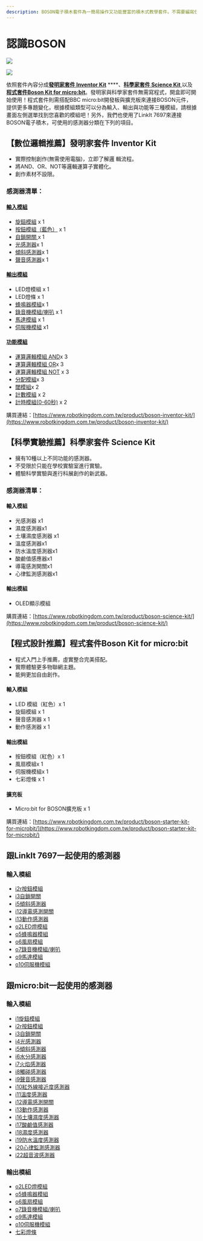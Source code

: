 ```yaml
---
description: BOSON電子積木套件為一簡易操作又功能豐富的積木式教學套件。不需要編寫任何程式即可上手，與孩子們一起來探索週遭的世界吧！
---
```


# 認識BOSON

![](../.gitbook/assets/boson-product-1.jpg)

![](../.gitbook/assets/boson-product-2.jpg)

依照套件內容分成[**發明家套件 Inventor Kit**](https://cavedu.gitbook.io/boson/boson_intro#wei-tui-ming-jia-tao-jian-inventor-kit) ****、[**科學家套件 Science Kit** ](https://cavedu.gitbook.io/boson/boson_intro#ke-tui-ke-jia-tao-jian-science-kit)以及 [**程式套件Boson Kit for micro:bit**](https://cavedu.gitbook.io/boson/boson_intro#cheng-shi-tui-cheng-shi-tao-jian-boson-kit-for-microbit)。發明家與科學家套件無需寫程式，開盒即可開始使用！程式套件則需搭配BBC micro:bit開發板與擴充板來連接BOSON元件，提供更多專題變化，根據模組類型可以分為輸入、輸出與功能等三種模組，請根據畫面左側選單找到您喜歡的模組吧！另外，我們也使用了LinkIt 7697來連接BOSON電子積木，可使用的感測器分類在下列的項目。

## 【數位邏輯推薦】發明家套件 Inventor Kit 

* 實際控制創作\(無需使用電腦\)，立即了解邏 輯流程。
* 將AND、OR、NOT等邏輯運算子實體化。
* 創作素材不設限。

### 感測器清單：

#### [輸入模組](https://cavedu.gitbook.io/boson/boson_intro/input_modules)

* [旋鈕模組](https://cavedu.gitbook.io/boson/boson_intro/input_modules/rotation_sensor) x 1
* [按鈕模組（藍色）](https://cavedu.gitbook.io/boson/boson_intro/input_modules/push_button) x 1
* [自鎖開關 ](https://cavedu.gitbook.io/boson/boson_intro/input_modules/self_locking_switch)x 1
* [光感測器](https://cavedu.gitbook.io/boson/boson_intro/input_modules/light_sensor)x 1
* [傾斜感測器](https://cavedu.gitbook.io/boson/boson_intro/input_modules/tilt_switch)x 1
* [聲音感測器](https://cavedu.gitbook.io/boson/boson_intro/input_modules/sound_sensor)x 1

#### [輸出模組](https://cavedu.gitbook.io/boson/boson_intro/output_modules)

* LED燈模組 x 1
* LED燈條 x 1
* [蜂鳴器模組](https://cavedu.gitbook.io/boson/boson_intro/output_modules/buzzer_module)x 1
* [錄音機模組/喇叭](https://cavedu.gitbook.io/boson/boson_intro/output_modules/voice_recorder_module) x 1
* [馬達模組](https://cavedu.gitbook.io/boson/boson_intro/output_modules/motor_controller_module) x 1
* [伺服機模組](https://cavedu.gitbook.io/boson/boson_intro/output_modules/servo_module_with_servo) x1

#### [功能模組](https://cavedu.gitbook.io/boson/boson_intro/funtion_modules)

* [運算邏輯模組 AND](https://cavedu.gitbook.io/boson/boson_intro/funtion_modules/logic_module_and)x 3
* [運算邏輯模組 OR](https://cavedu.gitbook.io/boson/boson_intro/funtion_modules/logic_module_or)x 3
* [運算邏輯模組 NOT](https://cavedu.gitbook.io/boson/boson_intro/funtion_modules/logic_module_not) x 3
* [分配模組](https://cavedu.gitbook.io/boson/boson_intro/funtion_modules/splitter_module)x 3
* [閾模組](https://cavedu.gitbook.io/boson/boson_intro/funtion_modules/threshold_module)x 2
* [計數模組](https://cavedu.gitbook.io/boson/boson_intro/funtion_modules/reversible_counter_module) x 2
* [計時模組\(0-60秒\)](https://cavedu.gitbook.io/boson/boson_intro/funtion_modules/duration_module) x 2

購買連結：[https://www.robotkingdom.com.tw/product/boson-inventor-kit/](https://www.robotkingdom.com.tw/product/boson-inventor-kit/)

## 【科學實驗推薦】科學家套件 Science Kit 

* 擁有10種以上不同功能的感測器。
* 不受限於只能在學校實驗室進行實驗。
* 體驗科學實驗與進行科展創作的新武器。

### 感測器清單：

#### 輸入模組

* 光感測器 x1
* 濕度感測器x1
* 土壤濕度感測器 x1
* 溫度感測器x1
* 防水溫度感測器x1
* 酸鹼值感應器x1
* 導電感測開關x1
* 心律監測感測器x1

#### 輸出模組

* OLED顯示模組

購買連結：[https://www.robotkingdom.com.tw/product/boson-science-kit/](https://www.robotkingdom.com.tw/product/boson-science-kit/)

## 【程式設計推薦】程式套件Boson Kit for micro:bit

* 程式入門上手推薦，虛實整合完美搭配。
* 實際體驗更多物聯網主題。
* 能夠更加自由創作。

#### 輸入模組

* LED 模組（紅色）x 1
* 旋鈕模組 x 1
* 聲音感測器 x 1
* 動作感測器 x 1

#### 輸出模組

* 按鈕模組（紅色）x 1
* 風扇模組x 1
* 伺服機模組x 1
* 七彩燈條 x 1

#### 擴充板

* Micro:bit for BOSON擴充板 x 1

購買連結：[https://www.robotkingdom.com.tw/product/boson-starter-kit-for-microbit/](https://www.robotkingdom.com.tw/product/boson-starter-kit-for-microbit/)

## 跟LinkIt 7697一起使用的感測器

### 輸入模組

* [i2r按鈕模組](input_modules/push_button.md)
* [i3自鎖開關](input_modules/self_locking_switch.md)
* [i5傾斜感測器](input_modules/tilt_switch.md)
* [i12導電感測開關](input_modules/conductivity_sensor_switch.md)
* [i13動作感測器](input_modules/motion_sensor.md)
* [o2LED燈模組](output_modules/led_module.md)
* [o5蜂鳴器模組](output_modules/buzzer_module.md)
* [o6風扇模組](output_modules/fan_module.md)
* [o7錄音機模組/喇叭](output_modules/voice_recorder_module.md)
* [o9馬達模組](output_modules/motor_controller_module.md)
* [o10伺服機模組](output_modules/servo_module_with_servo.md)

## 跟micro:bit一起使用的感測器

### 輸入模組

* [i1旋鈕模組](input_modules/rotation_sensor.md)
* [i2r按鈕模組](input_modules/push_button.md)
* [i3自鎖開關](input_modules/self_locking_switch.md)
* [i4光感測器](input_modules/light_sensor.md)
* [i5傾斜感測器](input_modules/tilt_switch.md)
* [i6水分感測器](input_modules/steam_sensor.md)
* [i7火焰感測器](input_modules/flame_sensor.md)
* [i8觸碰感測器](input_modules/touch_sensor.md)
* [i9聲音感測器](input_modules/sound_sensor.md)
* [i10紅外線接近度感測器](input_modules/ir_proximity_sensor.md)
* [i11溫度感測器](input_modules/temperature_sensor.md)
* [i12導電感測開關](input_modules/conductivity_sensor_switch.md)
* [i13動作感測器](input_modules/motion_sensor.md)
* [i16土壤濕度感測器](input_modules/soil_moisture_sensor.md)
* [i17酸鹼值感測器](input_modules/ph_sensor.md)
* [i18濕度感測器](input_modules/humidity_sensor.md)
* [i19防水溫度感測器](input_modules/water_proof_temperature_sensor.md)
* [i20心律監測感測器](input_modules/heartrate_monitor_sensor.md)
* [i22超音波感測器](input_modules/ultrasonic_sensor.md)

### **輸出模組**

* [o2LED燈模組](output_modules/led_module.md)
* [o5蜂鳴器模組](output_modules/buzzer_module.md)
* [o6風扇模組](output_modules/fan_module.md)
* [o7錄音機模組/喇叭](output_modules/voice_recorder_module.md)
* [o9馬達模組](output_modules/motor_controller_module.md)
* [o10伺服機模組](output_modules/servo_module_with_servo.md)
* [七彩燈條](output_modules/rgb_led_string.md)

